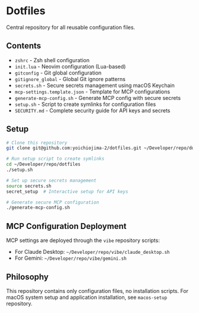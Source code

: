 # Dotfiles

Central repository for all reusable configuration files.

## Contents

- `zshrc` - Zsh shell configuration
- `init.lua` - Neovim configuration (Lua-based)
- `gitconfig` - Git global configuration
- `gitignore_global` - Global Git ignore patterns
- `secrets.sh` - Secure secrets management using macOS Keychain
- `mcp-settings.template.json` - Template for MCP configurations
- `generate-mcp-config.sh` - Generate MCP config with secure secrets
- `setup.sh` - Script to create symlinks for configuration files
- `SECURITY.md` - Complete security guide for API keys and secrets

## Setup

```bash
# Clone this repository
git clone git@github.com:yoichiojima-2/dotfiles.git ~/Developer/repo/dotfiles

# Run setup script to create symlinks
cd ~/Developer/repo/dotfiles
./setup.sh

# Set up secure secrets management
source secrets.sh
secret_setup  # Interactive setup for API keys

# Generate secure MCP configuration
./generate-mcp-config.sh
```

## MCP Configuration Deployment

MCP settings are deployed through the `vibe` repository scripts:
- For Claude Desktop: `~/Developer/repo/vibe/claude_desktop.sh`
- For Gemini: `~/Developer/repo/vibe/gemini.sh`

## Philosophy

This repository contains only configuration files, no installation scripts.
For macOS system setup and application installation, see `macos-setup` repository.